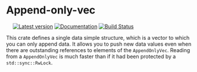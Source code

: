 # Append-only-vec
 &emsp; [![Latest version](https://img.shields.io/crates/v/append-only-vec.svg)](https://crates.io/crates/append-only-vec) [![Documentation](https://docs.rs/append-only-vec/badge.svg)](https://docs.rs/append-only-vec)
[![Build Status](https://github.com/droundy/append-only-vec/actions/workflows/rust.yml/badge.svg)](https://github.com/droundy/append-only-vec/actions)

This crate defines a single data simple structure, which is a vector to which you can only append data.  It allows you to push new data values even when there are outstanding references to elements of the `AppendOnlyVec`.  Reading from a `AppendOnlyVec` is much faster than if it had been protected by a `std::sync::RwLock`.